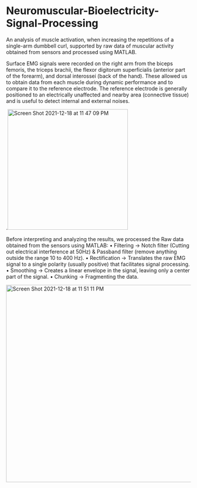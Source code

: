 # Neuromuscular-Bioelectricity-Signal-Processing
An analysis of muscle activation, when increasing the repetitions of a single-arm dumbbell curl, supported by raw data of muscular activity obtained from sensors and processed using MATLAB.

Surface EMG signals were recorded on the right arm from the biceps femoris, the triceps brachii, the flexor digitorum superficialis (anterior part of the forearm), and dorsal interossei (back of the hand). These allowed us to obtain data from each muscle during dynamic performance and to compare it to the reference electrode. The reference electrode is generally positioned to an electrically unaffected and nearby area (connective tissue) and is useful to detect internal and external noises.

.<img width="328" alt="Screen Shot 2021-12-18 at 11 47 09 PM" src="https://user-images.githubusercontent.com/70657426/146658495-2def66c1-2299-4694-b84f-97623d35500c.png">

Before interpreting and analyzing the results, we processed the Raw data obtained from the sensors using MATLAB:
• Filtering → Notch filter (Cutting out electrical interference at 50Hz) & Passband filter (remove anything outside the range 10 to 400 Hz).
• Rectification → Translates the raw EMG signal to a single polarity (usually positive) that facilitates signal processing.
• Smoothing → Creates a linear envelope in the signal, leaving only a center part of the signal.
• Chunking → Fragmenting the data.

<img width="537" alt="Screen Shot 2021-12-18 at 11 51 11 PM" src="https://user-images.githubusercontent.com/70657426/146658576-25887e0a-8d73-4829-b256-cc92dbccb319.png">
